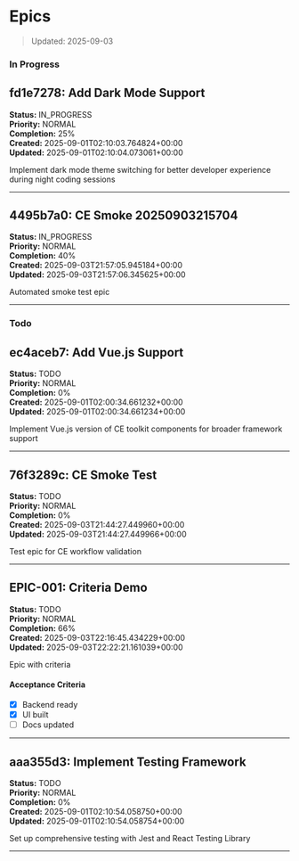 # Epics
> Updated: 2025-09-03

### In Progress


## fd1e7278: Add Dark Mode Support

**Status:** IN_PROGRESS  
**Priority:** NORMAL  
**Completion:** 25%  
**Created:** 2025-09-01T02:10:03.764824+00:00  
**Updated:** 2025-09-01T02:10:04.073061+00:00  

Implement dark mode theme switching for better developer experience during night coding sessions

---

## 4495b7a0: CE Smoke 20250903215704

**Status:** IN_PROGRESS  
**Priority:** NORMAL  
**Completion:** 40%  
**Created:** 2025-09-03T21:57:05.945184+00:00  
**Updated:** 2025-09-03T21:57:06.345625+00:00  

Automated smoke test epic

---
### Todo


## ec4aceb7: Add Vue.js Support

**Status:** TODO  
**Priority:** NORMAL  
**Completion:** 0%  
**Created:** 2025-09-01T02:00:34.661232+00:00  
**Updated:** 2025-09-01T02:00:34.661234+00:00  

Implement Vue.js version of CE toolkit components for broader framework support

---

## 76f3289c: CE Smoke Test

**Status:** TODO  
**Priority:** NORMAL  
**Completion:** 0%  
**Created:** 2025-09-03T21:44:27.449960+00:00  
**Updated:** 2025-09-03T21:44:27.449966+00:00  

Test epic for CE workflow validation

---

## EPIC-001: Criteria Demo

**Status:** TODO  
**Priority:** NORMAL  
**Completion:** 66%  
**Created:** 2025-09-03T22:16:45.434229+00:00  
**Updated:** 2025-09-03T22:22:21.161039+00:00  

Epic with criteria

#### Acceptance Criteria
- [x] Backend ready
- [x] UI built
- [ ] Docs updated

---

## aaa355d3: Implement Testing Framework

**Status:** TODO  
**Priority:** NORMAL  
**Completion:** 0%  
**Created:** 2025-09-01T02:10:54.058750+00:00  
**Updated:** 2025-09-01T02:10:54.058754+00:00  

Set up comprehensive testing with Jest and React Testing Library

---
